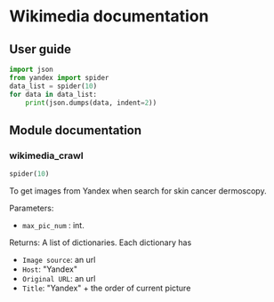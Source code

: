 # Wikimedia documentation

## User guide

```Python
import json
from yandex import spider
data_list = spider(10)
for data in data_list:
    print(json.dumps(data, indent=2))
```


## Module documentation

### wikimedia_crawl

```Python
spider(10)
```
To get images from Yandex when search for skin cancer dermoscopy.

Parameters:
- `max_pic_num` : int.

Returns:
A list of dictionaries.
Each dictionary has
- `Image source`: an url
- `Host`: "Yandex"
- `Original URL`: an url
- `Title`: "Yandex" + the order of current picture
